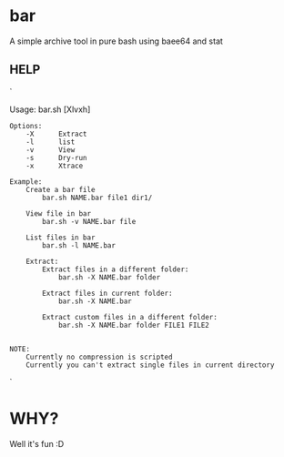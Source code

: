 # bar
A simple archive tool in pure bash using baee64 and stat

## HELP
`

Usage: bar.sh [Xlvxh]

    Options:
        -X      Extract
        -l      list
        -v      View
        -s      Dry-run
        -x      Xtrace

    Example:
        Create a bar file
            bar.sh NAME.bar file1 dir1/

        View file in bar
            bar.sh -v NAME.bar file

        List files in bar
            bar.sh -l NAME.bar

        Extract:
            Extract files in a different folder:
                bar.sh -X NAME.bar folder

            Extract files in current folder:
                bar.sh -X NAME.bar

            Extract custom files in a different folder:
                bar.sh -X NAME.bar folder FILE1 FILE2


    NOTE:
        Currently no compression is scripted
        Currently you can't extract single files in current directory
`

# WHY?
Well it's fun :D
